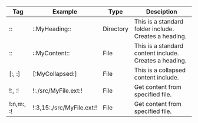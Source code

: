 |Tag|Example|Type|Desciption|
|---|---|---|---|
|::|::MyHeading::|Directory|This is a standard folder include.  Creates a heading.|
|::|::MyContent::|File|This is a standard content include.  Creates a heading.|
|[:, :]|[:MyCollapsed:]|File|This is a collapsed content include.|
|!:, :!|!:./src/MyFile.ext:!|File|Get content from specified file.|
|!:n,m:, :!|!:3,15:./src/MyFile.ext:!|File|Get content from specified file.|